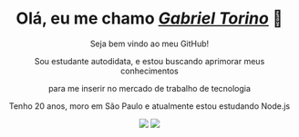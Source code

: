 <div>
  <h1 align="center">Olá, eu me chamo <a href="https://www.linkedin.com/in/gabriel-zanotti-8b7a69224/"><i>Gabriel Torino</i></a> 👤</h1>
  <p align="center">Seja bem vindo ao meu GitHub!</a>
  <p align="center">Sou estudante autodidata, e estou buscando aprimorar meus conhecimentos 
  <p align="center">para me inserir no mercado de trabalho de tecnologia
  <p align="center">Tenho 20 anos, moro em São Paulo e atualmente estou estudando Node.js</h2>
</div>

<div align="center">
  <a href="https://www.linkedin.com/in/gabriel-zanotti-torino" target="_blank"><img src="https://img.shields.io/badge/-LinkedIn-%230077B5?style=for-the-badge&logo=linkedin&logoColor=white" target="_blank"></a> 
  <a href="mailto:gabriel.torino@icloud.com"><img src="https://img.shields.io/badge/-Gmail-%23333?style=for-the-badge&logo=gmail&logoColor=white" target="_blank"></a>
</div>
  
</div>
